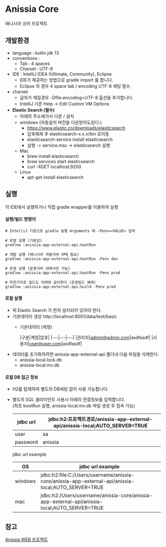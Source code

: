 # Anissia Core
애니시아 코어 프로젝트

## 개발환경
* language : kotlin jdk 13
* conventions :
   * Tab : 4 spaces
   * Charset : UTF-8
* IDE : IntelliJ IDEA (Ultimate, Community), Eclipse
   * IDE가 제공하는 방법으로 gradle import 를 합니다.
   * Eclipse 의 경우 4 space tab / encoding UTF-8 세팅 필수.
* charset
   * 글자가 깨질경우 -Dfile.encoding=UTF-8 옵션을 추가합니다.
   * IntelliJ 기준 Help -> Edit Custom VM Options
* **Elastic Search (필수)**
    - 아래의 주소에가서 다운 / 설치
    - windows (자동설치 버전을 다운받아도된다.)
        - https://www.elastic.co/downloads/elasticsearch
        - 압축해제 후 elasticsearch-x.x.x/bin 로이동
        - elasticsearch-service install elasticsearch
        - 실행 -> service.msc -> elasticsearch 실행
    - Mac
        - brew install elasticsearch
        - brew services start elasticsearch
        - curl -XGET localhost:9200
    - Linux
        - apt-get install elasticsearch

## 실행
각 IDE에서 실행하거나 직접 gradle wrapper를 이용하여 실행


#### 실행/빌드 명령어
```
# IntelliJ 기준으로 gradle 실행 Arguments 에 -Penv=<VALUE> 입력

# 로컬 실행 (기본값)
gradlew :anissia-app-external-api:bootRun

# 개발 실행 (애니시아 개발서버 VPN 필요)
gradlew :anissia-app-external-api:bootRun -Penv dev

# 운영 실행 (운영서버 내에서만 가능)
gradlew :anissia-app-external-api:bootRun -Penv prod

# 마찬가지로 빌드도 아래와 같이한다 (운영빌드 예제)
gradlew :anissia-app-external-api:build -Penv prod
```

#### 로컬 실행
- 위 Elastic Search 가 먼저 설치되어 있어야 한다.
- 기본데이터 생성 http://localhost:8001/data/test/basic
    - 기본데이터 (계정)
      
      |구분|계정|암호|
          |---|---|---|
      |관리자|admin@admin.com|asdfasdf|
      |사용자|user@user.com|asdfasdf|
- 데이터를 초기화하려면 anissia-app-external-api 폴더내 다음 파일을 삭제한다.
    - anissia-local.lock.db
    - anissia-local.mv.db


#### 로컬 DB 접근 정보
   - H2를 탑재하여 별도의 DB세팅 없이 사용 가능합니다.
   - 별도의 SQL 클라이언트 사용시 아래의 연결정보를 입력합니다.\
     (최초 bootRun 실행, anissia-local.mv.db 파일 생성 후 접속 가능)
      
      |jdbc url|jdbc:h2:프로젝트경로/anissia-app-external-api/anissia-local;AUTO_SERVER=TRUE|
      |---|---|
      |user|sa|
      |password|anissia|
      
      jdbc url example
      
      |OS|jdbc url example|
      |---|---|
      |windows|jdbc:h2:file:C:/Users/username/anissia-core/anissia-app-external-api/anissia-local;AUTO_SERVER=TRUE|
      |mac|jdbc:h2:/Users/username/anissia-core/anissia-app-external-api/anissia-local;AUTO_SERVER=TRUE|


## 참고 
[Anissia WEB 프로젝트](https://github.com/anissia-net/anissia-web)
